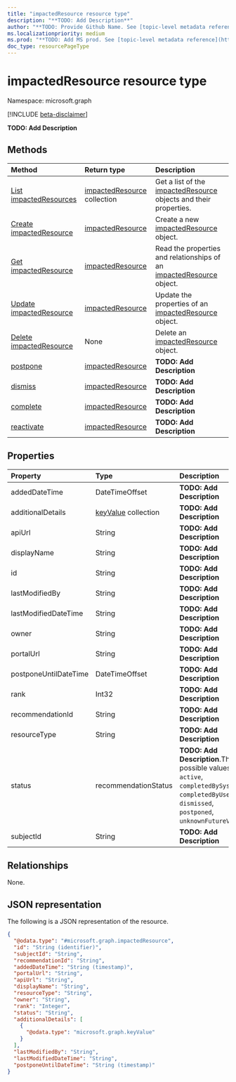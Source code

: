 ```yaml
---
title: "impactedResource resource type"
description: "**TODO: Add Description**"
author: "**TODO: Provide Github Name. See [topic-level metadata reference](https://aka.ms/msgo?pagePath=Document-APIs/Guidelines/Metadata)**"
ms.localizationpriority: medium
ms.prod: "**TODO: Add MS prod. See [topic-level metadata reference](https://aka.ms/msgo?pagePath=Document-APIs/Guidelines/Metadata)**"
doc_type: resourcePageType
---
```


# impactedResource resource type

Namespace: microsoft.graph

[!INCLUDE [beta-disclaimer](../../includes/beta-disclaimer.md)]

**TODO: Add Description**

## Methods
|Method|Return type|Description|
|:---|:---|:---|
|[List impactedResources](../api/recommendationbase-list-impactedresources.md)|[impactedResource](../resources/impactedresource.md) collection|Get a list of the [impactedResource](../resources/impactedresource.md) objects and their properties.|
|[Create impactedResource](../api/recommendationbase-post-impactedresources.md)|[impactedResource](../resources/impactedresource.md)|Create a new [impactedResource](../resources/impactedresource.md) object.|
|[Get impactedResource](../api/impactedresource-get.md)|[impactedResource](../resources/impactedresource.md)|Read the properties and relationships of an [impactedResource](../resources/impactedresource.md) object.|
|[Update impactedResource](../api/impactedresource-update.md)|[impactedResource](../resources/impactedresource.md)|Update the properties of an [impactedResource](../resources/impactedresource.md) object.|
|[Delete impactedResource](../api/recommendationbase-delete-impactedresources.md)|None|Delete an [impactedResource](../resources/impactedresource.md) object.|
|[postpone](../api/impactedresource-postpone.md)|[impactedResource](../resources/impactedresource.md)|**TODO: Add Description**|
|[dismiss](../api/impactedresource-dismiss.md)|[impactedResource](../resources/impactedresource.md)|**TODO: Add Description**|
|[complete](../api/impactedresource-complete.md)|[impactedResource](../resources/impactedresource.md)|**TODO: Add Description**|
|[reactivate](../api/impactedresource-reactivate.md)|[impactedResource](../resources/impactedresource.md)|**TODO: Add Description**|

## Properties
|Property|Type|Description|
|:---|:---|:---|
|addedDateTime|DateTimeOffset|**TODO: Add Description**|
|additionalDetails|[keyValue](../resources/keyvalue.md) collection|**TODO: Add Description**|
|apiUrl|String|**TODO: Add Description**|
|displayName|String|**TODO: Add Description**|
|id|String|**TODO: Add Description**|
|lastModifiedBy|String|**TODO: Add Description**|
|lastModifiedDateTime|String|**TODO: Add Description**|
|owner|String|**TODO: Add Description**|
|portalUrl|String|**TODO: Add Description**|
|postponeUntilDateTime|DateTimeOffset|**TODO: Add Description**|
|rank|Int32|**TODO: Add Description**|
|recommendationId|String|**TODO: Add Description**|
|resourceType|String|**TODO: Add Description**|
|status|recommendationStatus|**TODO: Add Description**.The possible values are: `active`, `completedBySystem`, `completedByUser`, `dismissed`, `postponed`, `unknownFutureValue`.|
|subjectId|String|**TODO: Add Description**|

## Relationships
None.

## JSON representation
The following is a JSON representation of the resource.
<!-- {
  "blockType": "resource",
  "keyProperty": "id",
  "@odata.type": "microsoft.graph.impactedResource",
  "openType": false
}
-->
``` json
{
  "@odata.type": "#microsoft.graph.impactedResource",
  "id": "String (identifier)",
  "subjectId": "String",
  "recommendationId": "String",
  "addedDateTime": "String (timestamp)",
  "portalUrl": "String",
  "apiUrl": "String",
  "displayName": "String",
  "resourceType": "String",
  "owner": "String",
  "rank": "Integer",
  "status": "String",
  "additionalDetails": [
    {
      "@odata.type": "microsoft.graph.keyValue"
    }
  ],
  "lastModifiedBy": "String",
  "lastModifiedDateTime": "String",
  "postponeUntilDateTime": "String (timestamp)"
}
```

